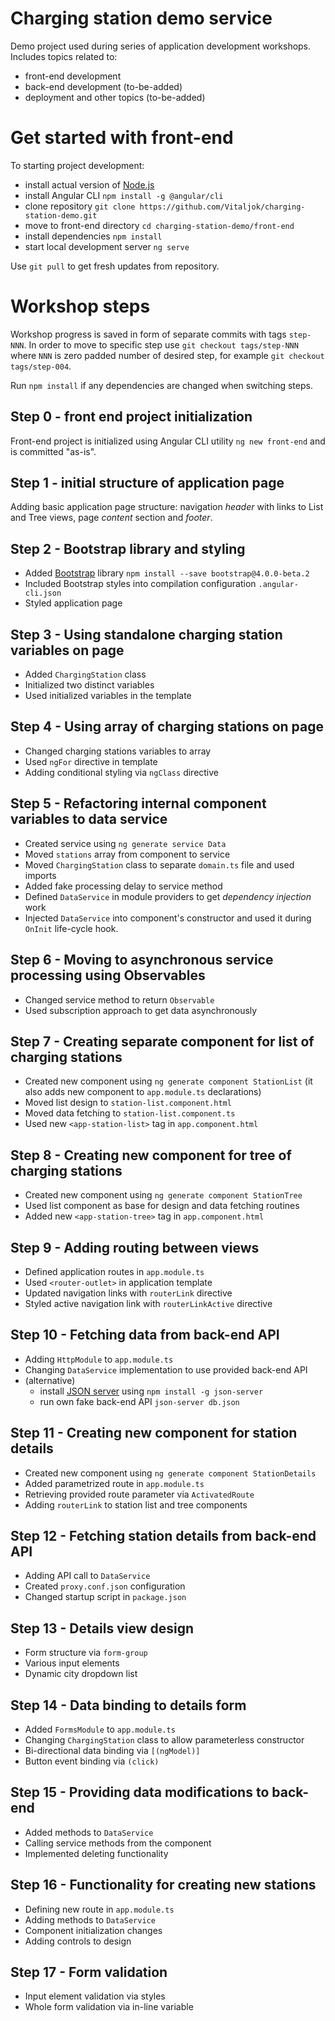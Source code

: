 # Charging station demo service
Demo project used during series of application development workshops.
Includes topics related to:
* front-end development
* back-end development (to-be-added)
* deployment and other topics (to-be-added)

# Get started with front-end
To starting project development:
* install actual version of [Node.js](https://www.nodejs.org/)
* install Angular CLI `npm install -g @angular/cli`
* clone repository `git clone https://github.com/Vitaljok/charging-station-demo.git`
* move to front-end directory `cd charging-station-demo/front-end`
* install dependencies `npm install`
* start local development server `ng serve`

Use `git pull` to get fresh updates from repository.

# Workshop steps

Workshop progress is saved in form of separate commits with tags `step-NNN`.
In order to move to specific step use
`git checkout tags/step-NNN` where `NNN` is zero padded number of desired step, for example `git checkout tags/step-004`.

Run `npm install` if any dependencies are changed when switching steps.

## Step 0 - front end project initialization
Front-end project is initialized using Angular CLI utility `ng new front-end` and is committed "as-is".

## Step 1 - initial structure of application page
Adding basic application page structure: navigation *header* with links to List and Tree views, page *content* section and *footer*.

## Step 2 - Bootstrap library and styling
* Added [Bootstrap](http://getbootstrap.com/) library `npm install --save bootstrap@4.0.0-beta.2`
* Included Bootstrap styles into compilation configuration `.angular-cli.json`
* Styled application page

## Step 3 - Using standalone charging station variables on page
* Added `ChargingStation` class
* Initialized two distinct variables
* Used initialized variables in the template

## Step 4 - Using array of charging stations on page
* Changed charging stations variables to array
* Used `ngFor` directive in template
* Adding conditional styling via `ngClass` directive

## Step 5 - Refactoring internal component variables to data service
* Created service using `ng generate service Data`
* Moved `stations` array from component to service
* Moved `ChargingStation` class to separate `domain.ts` file and used imports
* Added fake processing delay to service method
* Defined `DataService` in module providers to get *dependency injection* work
* Injected `DataService` into component's constructor and used it during `OnInit` life-cycle hook.

## Step 6 - Moving to asynchronous service processing using Observables
* Changed service method to return `Observable`
* Used subscription approach to get data asynchronously

## Step 7 - Creating separate component for list of charging stations
* Created new component using `ng generate component StationList` (it also adds new component to `app.module.ts` declarations)
* Moved list design to `station-list.component.html`
* Moved data fetching to `station-list.component.ts`
* Used new `<app-station-list>` tag in `app.component.html`

## Step 8 - Creating new component for tree of charging stations
* Created new component using `ng generate component StationTree`
* Used list component as base for design and data fetching routines
* Added new `<app-station-tree>` tag in `app.component.html`

## Step 9 - Adding routing between views
* Defined application routes in `app.module.ts`
* Used `<router-outlet>` in application template
* Updated navigation links with `routerLink` directive
* Styled active navigation link with `routerLinkActive` directive

## Step 10 - Fetching data from back-end API
* Adding `HttpModule` to `app.module.ts`
* Changing `DataService` implementation to use provided back-end API
* (alternative)
  * install [JSON server](https://github.com/typicode/json-server) using `npm install -g json-server`
  * run own fake back-end API `json-server db.json`

## Step 11 - Creating new component for station details
* Created new component using `ng generate component StationDetails`
* Added parametrized route in `app.module.ts`
* Retrieving provided route parameter via `ActivatedRoute`
* Adding `routerLink` to station list and tree components

## Step 12 - Fetching station details from back-end API
* Adding API call to `DataService`
* Created `proxy.conf.json` configuration
* Changed startup script in `package.json`

## Step 13 - Details view design
* Form structure via `form-group`
* Various input elements
* Dynamic city dropdown list

## Step 14 - Data binding to details form
* Added `FormsModule` to `app.module.ts`
* Changing `ChargingStation` class to allow parameterless constructor
* Bi-directional data binding via `[(ngModel)]`
* Button event binding via `(click)`

## Step 15 - Providing data modifications to back-end
* Added methods to `DataService`
* Calling service methods from the component
* Implemented deleting functionality

## Step 16 - Functionality for creating new stations
* Defining new route in `app.module.ts`
* Adding methods to `DataService`
* Component initialization changes
* Adding controls to design

## Step 17 - Form validation
* Input element validation via styles
* Whole form validation via in-line variable
